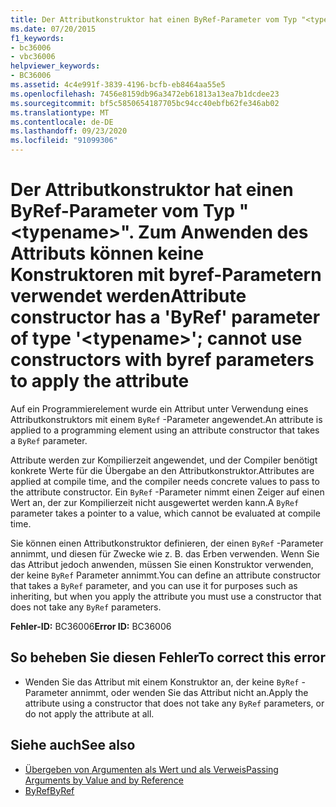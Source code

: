 ```yaml
---
title: Der Attributkonstruktor hat einen ByRef-Parameter vom Typ "<typename>". Zum Anwenden des Attributs können keine Konstruktoren mit byref-Parametern verwendet werden
ms.date: 07/20/2015
f1_keywords:
- bc36006
- vbc36006
helpviewer_keywords:
- BC36006
ms.assetid: 4c4e991f-3839-4196-bcfb-eb8464aa55e5
ms.openlocfilehash: 7456e8159db96a3472eb61813a13ea7b1dcdee23
ms.sourcegitcommit: bf5c5850654187705bc94cc40ebfb62fe346ab02
ms.translationtype: MT
ms.contentlocale: de-DE
ms.lasthandoff: 09/23/2020
ms.locfileid: "91099306"
---
```

# <a name="attribute-constructor-has-a-byref-parameter-of-type-typename-cannot-use-constructors-with-byref-parameters-to-apply-the-attribute"></a><span data-ttu-id="fc0f3-102">Der Attributkonstruktor hat einen ByRef-Parameter vom Typ "\<typename>". Zum Anwenden des Attributs können keine Konstruktoren mit byref-Parametern verwendet werden</span><span class="sxs-lookup"><span data-stu-id="fc0f3-102">Attribute constructor has a 'ByRef' parameter of type '\<typename>'; cannot use constructors with byref parameters to apply the attribute</span></span>

<span data-ttu-id="fc0f3-103">Auf ein Programmierelement wurde ein Attribut unter Verwendung eines Attributkonstruktors mit einem `ByRef` -Parameter angewendet.</span><span class="sxs-lookup"><span data-stu-id="fc0f3-103">An attribute is applied to a programming element using an attribute constructor that takes a `ByRef` parameter.</span></span>  
  
 <span data-ttu-id="fc0f3-104">Attribute werden zur Kompilierzeit angewendet, und der Compiler benötigt konkrete Werte für die Übergabe an den Attributkonstruktor.</span><span class="sxs-lookup"><span data-stu-id="fc0f3-104">Attributes are applied at compile time, and the compiler needs concrete values to pass to the attribute constructor.</span></span> <span data-ttu-id="fc0f3-105">Ein `ByRef` -Parameter nimmt einen Zeiger auf einen Wert an, der zur Kompilierzeit nicht ausgewertet werden kann.</span><span class="sxs-lookup"><span data-stu-id="fc0f3-105">A `ByRef` parameter takes a pointer to a value, which cannot be evaluated at compile time.</span></span>  
  
 <span data-ttu-id="fc0f3-106">Sie können einen Attributkonstruktor definieren, der einen `ByRef` -Parameter annimmt, und diesen für Zwecke wie z. B. das Erben verwenden. Wenn Sie das Attribut jedoch anwenden, müssen Sie einen Konstruktor verwenden, der keine `ByRef` Parameter annimmt.</span><span class="sxs-lookup"><span data-stu-id="fc0f3-106">You can define an attribute constructor that takes a `ByRef` parameter, and you can use it for purposes such as inheriting, but when you apply the attribute you must use a constructor that does not take any `ByRef` parameters.</span></span>  
  
 <span data-ttu-id="fc0f3-107">**Fehler-ID:** BC36006</span><span class="sxs-lookup"><span data-stu-id="fc0f3-107">**Error ID:** BC36006</span></span>  
  
## <a name="to-correct-this-error"></a><span data-ttu-id="fc0f3-108">So beheben Sie diesen Fehler</span><span class="sxs-lookup"><span data-stu-id="fc0f3-108">To correct this error</span></span>  
  
- <span data-ttu-id="fc0f3-109">Wenden Sie das Attribut mit einem Konstruktor an, der keine `ByRef` -Parameter annimmt, oder wenden Sie das Attribut nicht an.</span><span class="sxs-lookup"><span data-stu-id="fc0f3-109">Apply the attribute using a constructor that does not take any `ByRef` parameters, or do not apply the attribute at all.</span></span>  
  
## <a name="see-also"></a><span data-ttu-id="fc0f3-110">Siehe auch</span><span class="sxs-lookup"><span data-stu-id="fc0f3-110">See also</span></span>

- [<span data-ttu-id="fc0f3-111">Übergeben von Argumenten als Wert und als Verweis</span><span class="sxs-lookup"><span data-stu-id="fc0f3-111">Passing Arguments by Value and by Reference</span></span>](../programming-guide/language-features/procedures/passing-arguments-by-value-and-by-reference.md)
- [<span data-ttu-id="fc0f3-112">ByRef</span><span class="sxs-lookup"><span data-stu-id="fc0f3-112">ByRef</span></span>](../language-reference/modifiers/byref.md)
